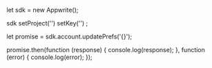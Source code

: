 let sdk = new Appwrite();

sdk
    setProject('')
    setKey('')
;

let promise = sdk.account.updatePrefs('{}');

promise.then(function (response) {
    console.log(response);
}, function (error) {
    console.log(error);
});